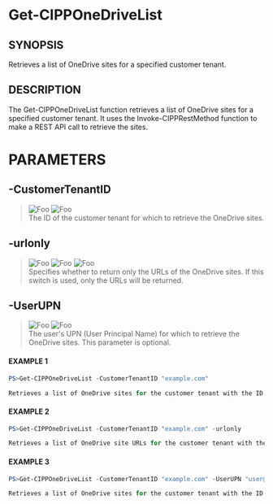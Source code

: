 # Get-CIPPOneDriveList
## SYNOPSIS
Retrieves a list of OneDrive sites for a specified customer tenant.
## DESCRIPTION
The Get-CIPPOneDriveList function retrieves a list of OneDrive sites for a specified customer tenant. It uses the Invoke-CIPPRestMethod function to make a REST API call to retrieve the sites.
# PARAMETERS

## **-CustomerTenantID**
> ![Foo](https://img.shields.io/badge/Type-String-Blue?) ![Foo](https://img.shields.io/badge/Mandatory-TRUE-Red?) \
The ID of the customer tenant for which to retrieve the OneDrive sites.

  ## **-urlonly**
> ![Foo](https://img.shields.io/badge/Type-SwitchParameter-Blue?) ![Foo](https://img.shields.io/badge/Mandatory-FALSE-Green?) ![Foo](https://img.shields.io/badge/DefaultValue-False-Blue?color=5547a8)\
Specifies whether to return only the URLs of the OneDrive sites. If this switch is used, only the URLs will be returned.

  ## **-UserUPN**
> ![Foo](https://img.shields.io/badge/Type-String-Blue?) ![Foo](https://img.shields.io/badge/Mandatory-FALSE-Green?) \
The user's UPN (User Principal Name) for which to retrieve the OneDrive sites. This parameter is optional.

 #### EXAMPLE 1
```powershell
PS>Get-CIPPOneDriveList -CustomerTenantID "example.com"

Retrieves a list of OneDrive sites for the customer tenant with the ID "example.com".
```
 #### EXAMPLE 2
```powershell
PS>Get-CIPPOneDriveList -CustomerTenantID "example.com" -urlonly

Retrieves a list of OneDrive site URLs for the customer tenant with the ID "example.com".
```
 #### EXAMPLE 3
```powershell
PS>Get-CIPPOneDriveList -CustomerTenantID "example.com" -UserUPN "user@example.com"

Retrieves a list of OneDrive sites for the customer tenant with the ID "example.com" and the specified user's UPN "user@example.com".
```

